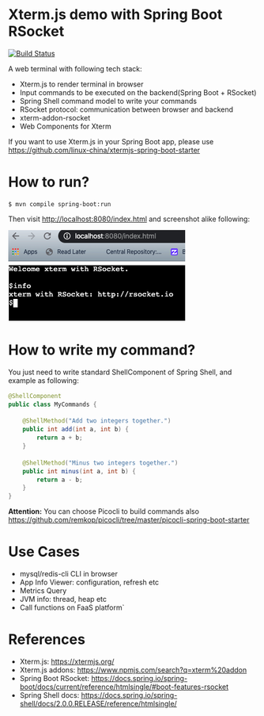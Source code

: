 Xterm.js demo with Spring Boot RSocket
======================================
[![Build Status](https://api.travis-ci.com/linux-china/xterm-demo.svg?branch=master)](https://travis-ci.com/linux-china/xterm-demo)

A web terminal with following tech stack:

* Xterm.js to render terminal in browser
* Input commands to be executed on the backend(Spring Boot + RSocket)
* Spring Shell command model to write your commands
* RSocket protocol: communication between browser and backend
* xterm-addon-rsocket
* Web Components for Xterm

If you want to use Xterm.js in your Spring Boot app, please use https://github.com/linux-china/xtermjs-spring-boot-starter

# How to run?

```
$ mvn compile spring-boot:run
```

Then visit [http://localhost:8080/index.html](http://localhost:8080/index.html) and screenshot alike following:

![Xterm Screenshot](.README_images/xterm_screenshot.png)

# How to write my command?

You just need to write standard ShellComponent of Spring Shell, and example as following:

```java
@ShellComponent
public class MyCommands {

    @ShellMethod("Add two integers together.")
    public int add(int a, int b) {
        return a + b;
    }

    @ShellMethod("Minus two integers together.")
    public int minus(int a, int b) {
        return a - b;
    }
}
```

**Attention:** You can choose Picocli to build commands also https://github.com/remkop/picocli/tree/master/picocli-spring-boot-starter

# Use Cases

* mysql/redis-cli CLI in browser
* App Info Viewer: configuration, refresh etc
* Metrics Query
* JVM info: thread, heap etc
* Call functions on FaaS platform`

# References

* Xterm.js: https://xtermjs.org/
* Xterm.js addons: https://www.npmjs.com/search?q=xterm%20addon
* Spring Boot RSocket: https://docs.spring.io/spring-boot/docs/current/reference/htmlsingle/#boot-features-rsocket
* Spring Shell docs: https://docs.spring.io/spring-shell/docs/2.0.0.RELEASE/reference/htmlsingle/
